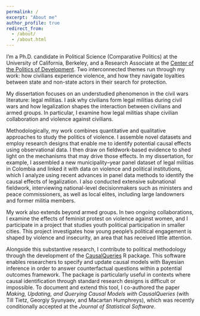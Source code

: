 ```yaml
---
permalink: /
excerpt: "About me"
author_profile: true
redirect_from: 
  - /about/
  - /about.html
---
```


I’m a Ph.D. candidate in Political Science (Comparative Politics) at the University of California, Berkeley, and a Research Associate at the  [Center of the Politics of Development](https://cpd.berkeley.edu/).  Two interconnected themes run through my work: how civilians experience violence, and how they navigate loyalties between state and non-state actors in their search for protection.

My dissertation focuses on an understudied phenomenon in the civil wars literature: legal militias. I ask why civilians form legal militias during civil wars and how legalization shapes the interaction between civilians and armed groups. In particular, I examine how legal militias shape civilian collaboration and violence against civilians.

Methodologically, my work combines quantitative and qualitative approaches to study the politics of violence. I assemble novel datasets and employ research designs that enable me to identify potential causal effects using observational data. I then draw on fieldwork-based evidence to shed light on the mechanisms that may drive those effects. In my dissertation, for example, I assembled a new municipality–year panel dataset of legal militias in Colombia and linked it with data on violence and political institutions, which I analyze using recent advances in panel data methods to identify the causal effects of legalization. I also conducted extensive subnational fieldwork, interviewing national-level decisionmakers such as ministers and peace commissioners, as well as local elites, including large landowners and former militia members.

My work also extends beyond armed groups. In two ongoing collaborations, I examine the effects of feminist protest on violence against women, and I participate in a project that studies youth political participation in smaller cities. This project investigates how young people’s political engagement is shaped by violence and insecurity, an area that has received little attention.


Alongside this substantive research, I contribute to political methodology through the development of the [CausalQueries](https://github.com/macartan/CausalQueries) R package. This software enables researchers to specify and update causal models with Bayesian inference in order to answer counterfactual questions within a potential outcomes framework. The package is particularly useful in contexts where causal identification through standard research designs is difficult or impossible. To document and extend this tool, I co-authored the paper *Making, Updating, and Querying Causal Models with CausalQueries* (with Till Tietz, Georgiy Syunyaev, and Macartan Humphreys), which was recently conditionally accepted at the *Journal of Statistical Software*.





